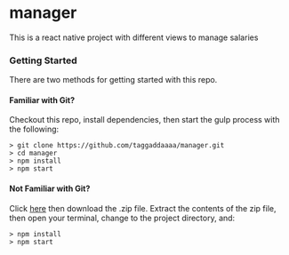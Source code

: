 # manager

This is a react native project with different views to manage salaries


### Getting Started

There are two methods for getting started with this repo.

#### Familiar with Git?
Checkout this repo, install dependencies, then start the gulp process with the following:

```
> git clone https://github.com/taggaddaaaa/manager.git
> cd manager
> npm install
> npm start
```

#### Not Familiar with Git?
Click [here](https://github.com/taggaddaaaa/manager/archive/master.zip) then download the .zip file.  Extract the contents of the zip file, then open your terminal, change to the project directory, and:

```
> npm install
> npm start
```
